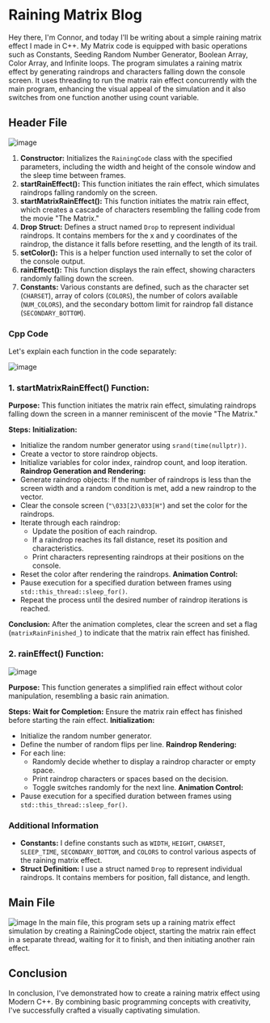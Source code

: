 # Raining Matrix Blog

Hey there, I'm Connor, and today I'll be writing about a simple raining matrix effect I made in C++. My Matrix code is equipped with basic operations such as Constants, Seeding Random Number Generator, Boolean Array, Color Array, and Infinite loops. The program simulates a raining matrix effect by generating raindrops and characters falling down the console screen. It uses threading to run the matrix rain effect concurrently with the main program, enhancing the visual appeal of the simulation and it also switches from one function another using count variable.

## Header File
![image](https://github.com/connorngouana/rix/assets/115573354/a7058f92-5497-43c8-ad24-a9e684295067)

1. **Constructor:** Initializes the `RainingCode` class with the specified parameters, including the width and height of the console window and the sleep time between frames.
2. **startRainEffect():** This function initiates the rain effect, which simulates raindrops falling randomly on the screen.
3. **startMatrixRainEffect():** This function initiates the matrix rain effect, which creates a cascade of characters resembling the falling code from the movie "The Matrix."
4. **Drop Struct:** Defines a struct named `Drop` to represent individual raindrops. It contains members for the x and y coordinates of the raindrop, the distance it falls before resetting, and the length of its trail.
5. **setColor():** This is a helper function used internally to set the color of the console output.
6. **rainEffect():** This function displays the rain effect, showing characters randomly falling down the screen.
7. **Constants:** Various constants are defined, such as the character set (`CHARSET`), array of colors (`COLORS`), the number of colors available (`NUM_COLORS`), and the secondary bottom limit for raindrop fall distance (`SECONDARY_BOTTOM`).

### Cpp Code
Let's explain each function in the code separately:

![image](https://github.com/connorngouana/rix/assets/115573354/bb740661-2165-4c80-9759-be01996ad611)
### 1. startMatrixRainEffect() Function:
**Purpose:**
This function initiates the matrix rain effect, simulating raindrops falling down the screen in a manner reminiscent of the movie "The Matrix."

**Steps:**
**Initialization:**
- Initialize the random number generator using `srand(time(nullptr))`.
- Create a vector to store raindrop objects.
- Initialize variables for color index, raindrop count, and loop iteration.
**Raindrop Generation and Rendering:**
- Generate raindrop objects: If the number of raindrops is less than the screen width and a random condition is met, add a new raindrop to the vector.
- Clear the console screen (`"\033[2J\033[H"`) and set the color for the raindrops.
- Iterate through each raindrop:
  - Update the position of each raindrop.
  - If a raindrop reaches its fall distance, reset its position and characteristics.
  - Print characters representing raindrops at their positions on the console.
- Reset the color after rendering the raindrops.
**Animation Control:**
- Pause execution for a specified duration between frames using `std::this_thread::sleep_for()`.
- Repeat the process until the desired number of raindrop iterations is reached.

**Conclusion:**
After the animation completes, clear the screen and set a flag (`matrixRainFinished_`) to indicate that the matrix rain effect has finished.

### 2. rainEffect() Function:

![image](https://github.com/connorngouana/rix/assets/115573354/24197bac-e856-4c2f-a8b9-30c4260cf337)


**Purpose:**
This function generates a simplified rain effect without color manipulation, resembling a basic rain animation.

**Steps:**
**Wait for Completion:**
Ensure the matrix rain effect has finished before starting the rain effect.
**Initialization:**
- Initialize the random number generator.
- Define the number of random flips per line.
**Raindrop Rendering:**
- For each line:
  - Randomly decide whether to display a raindrop character or empty space.
  - Print raindrop characters or spaces based on the decision.
  - Toggle switches randomly for the next line.
**Animation Control:**
- Pause execution for a specified duration between frames using `std::this_thread::sleep_for()`.

### Additional Information

- **Constants:** I define constants such as `WIDTH`, `HEIGHT`, `CHARSET`, `SLEEP_TIME`, `SECONDARY_BOTTOM`, and `COLORS` to control various aspects of the raining matrix effect.
- **Struct Definition:** I use a struct named `Drop` to represent individual raindrops. It contains members for position, fall distance, and length.

## Main File
![image](https://github.com/connorngouana/rix/assets/115573354/6c29bce5-2ceb-415e-a62e-7d182107b125)
In the main file, this program sets up a raining matrix effect simulation by creating a RainingCode object, starting the matrix rain effect in a separate thread, waiting for it to finish, and then initiating another rain effect.



## Conclusion

In conclusion, I've demonstrated how to create a raining matrix effect using Modern C++. By combining basic programming concepts with creativity, I've successfully crafted a visually captivating simulation.
